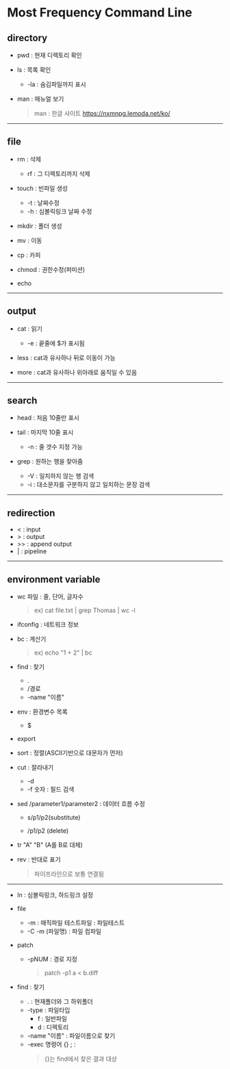# Most Frequency Command Line

## directory

- pwd : 현재 디렉토리 확인

- ls : 목록 확인
  - -la : 숨김파일까지 표시

- man : 매뉴얼 보기
  > man : 한글 사이트 https://nxmnpg.lemoda.net/ko/

---
## file

- rm : 삭제
  - rf : 그 디렉토리까지 삭제

- touch : 빈파일 생성
  - -t : 날짜수정
  - -h : 심볼릭링크 날짜 수정

- mkdir : 폴더 생성

- mv : 이동

- cp : 카피

- chmod : 권한수정(퍼미션)

- echo

---
## output

- cat : 읽기
  - -e : 끝줄에 $가 표시됨 

- less : cat과 유사하나 뒤로 이동이 가능

- more : cat과 유사하나 위아래로 움직일 수 있음

---
## search

- head : 처음 10줄만 표시

- tail : 마지막 10줄 표시
  - -n : 줄 갯수 지정 가능

- grep : 원하는 행을 찾아줌
  - -V : 일치하지 않는 행 검색
  - -i : 대소문자를 구분하지 않고 일치하는 문장 검색 

---
## redirection

- < : input
- &#62; : output
- &#62;&#62; : append output
- | : pipeline

---
## environment variable

- wc 파일 : 줄, 단어, 글자수 
  > ex) cat file.txt | grep Thomas | wc -l 

- ifconfig : 네트워크 정보

- bc : 계산기
  > ex) echo "1 + 2" | bc

- find : 찾기
  - .
  - /경로
  - -name "이름"
  
- env : 환경변수 목록
  - $

- export

- sort : 정렬(ASCII기반으로 대문자가 먼저)

- cut : 잘라내기
  - -d 
  - -f 숫자 : 필드 검색

- sed /parameter1/parameter2 : 데이터 흐름 수정
  - s/p1/p2(substitute)
  
  - /p1/p2 (delete)

- tr "A" "B" (A를 B로 대체)

- rev : 반대로 표기
  > 파이프라인으로 보통 연결됨

---

- ln : 심볼릭링크, 하드링크 설정
  
- file
  - -m : 매직파일 테스트파일 : 파일테스트
  - -C -m (파일명) : 파일 컴파일
 
- patch
  - -pNUM : 경로 지정
    > patch -p1 a < b.diff  

- find : 찾기
  - . : 현재폴더와 그 하위폴더
  - -type : 파일타입
    - f : 일반파일
    - d : 디렉토리
  - -name "이름" : 파일이름으로 찾기
  - -exec 명령어 {} \; :
    > {}는 find에서 찾은 결과 대상

